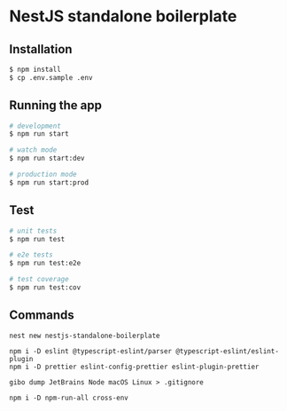 # NestJS standalone boilerplate

## Installation

```bash
$ npm install
$ cp .env.sample .env
```

## Running the app

```bash
# development
$ npm run start

# watch mode
$ npm run start:dev

# production mode
$ npm run start:prod
```

## Test

```bash
# unit tests
$ npm run test

# e2e tests
$ npm run test:e2e

# test coverage
$ npm run test:cov
```

## Commands

```shell script
nest new nestjs-standalone-boilerplate

npm i -D eslint @typescript-eslint/parser @typescript-eslint/eslint-plugin 
npm i -D prettier eslint-config-prettier eslint-plugin-prettier

gibo dump JetBrains Node macOS Linux > .gitignore

npm i -D npm-run-all cross-env

```
